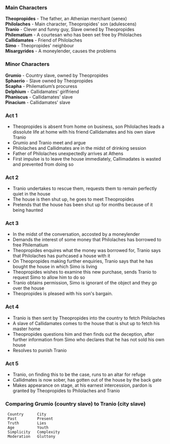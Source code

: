 ### Main Characters
**Theopropides** - The father, an Athenian merchant (senex)  
**Philolaches** - Main character, Theopropides' son (adulescens)  
**Tranio** - Clever and funny guy, Slave owned by Theopropides  
**Philematium** - A courtesan who has been set free by Philolaches  
**Callidamates** - Friend of Philolaches  
**Simo** - Theopropides' neighbour  
**Misargyrides** - A moneylender, causes the problems

### Minor Characters
**Grumio** - Country slave, owned by Theopropides  
**Sphaerio** - Slave owned by Theopropides  
**Scapha** - Philematium’s procuress  
**Delphium** - Callidamates' girlfriend  
**Phaniscus** - Callidamates' slave  
**Pinacium** - Callidamates' slave

### Act 1
 - Theopropides is absent from home on business, son Philolaches leads a dissolute life at home with his friend Callidamates and his own slave Tranio
 - Grumio and Tranio meet and argue
 - Philolaches and Callidmates are in the midst of drinking session
 - Father of Philolaches unexpectedly arrives at Athens
 - First impulse is to leave the house immediately, Callimadates is wasted and prevented from doing so

### Act 2
 - Tranio undertakes to rescue them, requests them to remain perfectly quiet in the house
 - The house is then shut up, he goes to meet Theopropides
 - Pretends that the house has been shut up for months because of it being haunted

### Act 3
 - In the midst of the conversation, accosted by a moneylender
 - Demands the interest of some money that Philolaches has borrowed to free Philematium
 - Theopropides enquires what the money was borrowed for, Tranio says that Philolaches has purhcased a house with it
 - On Theopropides making further enquiries, Tranio says that he has bought the house in which Simo is living
 - Theopropides wishes to examine this new purchase, sends Tranio to request Simo to allow him to do so
 - Tranio obtains permission, Simo is ignorant of the object and they go over the house
 - Theopropides is pleased with his son's bargain.

### Act 4
 - Tranio is then sent by Theopropides into the country to fetch Philolaches
 - A slave of Callidamates comes to the house that is shut up to fetch his master home
 - Theopropides questions him and then finds out the deception, after further information from Simo who declares that he has not sold his own house
 - Resolves to punish Tranio

### Act 5
 - Tranio, on finding this to be the case, runs to an altar for refuge
 - Callidmates is now sober, has gotten out of the house by the back gate
 - Makes appearance on stage, at his earnest intercession, pardon is granted by Theopropides to Philolaches and Tranio

### Comparing Grumio (country slave) to Tranio (city slave)
```
 Country      City
 Past         Present
 Truth        Lies
 Age          Youth
 Simplicity   Complexity
 Moderation   Gluttony
```

